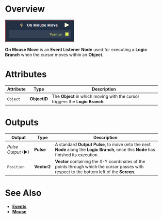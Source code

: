 # Overview

![The On Mouse Move Node.](../../../.gitbook/assets/node-on-mouse-move.png)

**On Mouse Move** is an **Event Listener** **Node** used for executing a **Logic Branch** when the cursor moves within an **Object**.

# Attributes

|Attribute|Type|Description|
|---|---|---|
| `Object` | **ObjectID** | The **Object** in which moving with the cursor triggers the **Logic Branch**.|


# Outputs

|Output|Type|Description|
|---|---|---|
|*Pulse Output* (►)|**Pulse**|A standard **Output Pulse**, to move onto the next **Node** along the **Logic Branch**, once this **Node** has finished its execution.|
| `Position` | **Vector2** | **Vector** containing the X-Y coordinates of the points through which the cursor passes with respect to the bottom left of the **Screen**.|

# See Also

* [**Events**](../README.md)
* [**Mouse**](README.md)



